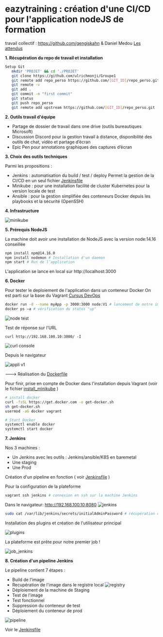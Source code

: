 # eazytraining : création d'une CI/CD pour l'application nodeJS de formation

travail collectif : https://github.com/gengiskahn & Daniel Medou
[Les attendus](./README_goal.MD)

**1. Récupération du repo de travail et installation**

```sh
Setup Git
   mkdir 'PROJET' && cd './PROJET'
   git clone https://github.com/ulrichmonji/Groupe1
   git remote add repo_perso https://github.com/[GIT_ID]/repo_perso.git
   git remote -v
   git add .
   git commit -m "first commit"
   git status
   git push repo_perso
   git remote add upstream https://github.com/[GIT_ID]/repo_perso.git
   ```
**2. Outils travail d'équipe**

- Partage de dossier de travail dans one drive (outils bureautiques Microsoft)
- Discussion Discord pour la gestion travail à distance, disponibilité des outils de chat, vidéo et partage d’écran
- Epic Pen pour annotations graphiques des captures d’écran

**3. Choix des outils techniques**

Parmi les propositions :

- Jenkins : automatisation du build / test / deploy 
Permet la gestion de la CI/CD en un seul fichier [Jenkinsfile](./Jenkinsfile)
- Minikube : pour une installation facilité de cluster Kubernetes pour la version locale de test
- Ansible : pour la gestion simplifiée des conteneurs Docker depuis les playbooks et la sécurité (OpenSSH)

**4. Infrastructure**

![minikube](./images/infra.png)

**5. Prérequis NodeJS**

La machine doit avoir une installation de NodeJS avec la version node:14.16 conseillée

```sh
npm install npm@14.16.0
npm install nodemon # Installation d'un daemon
npm start # Run de l’application
```
L'application se lance en local sur http://localhost:3000

**6. Docker**

Pour tester le deploiement de l'application dans un conteneur Docker
On est parti sur la base du Vagrant [Cursus DevOps](https://github.com/diranetafen/cursus-devops/tree/master/vagrant/docker)

```sh
docker run -d --name myApp -p 3000:3000 node:V1 # lancement de notre image de test node:v1
docker ps –a # vérification du status "up"
```

![node test](./images/nodev1.png)

Test de réponse sur l'URL
```
curl http://192.168.100.10:3000/ -I 
```
![curl console](./images/curl.png)

Depuis le navigateur

![appli v1](./images/appliv1.png)

---> Réalisation du [Dockerfile](./Dockerfile)

Pour finir, prise en compte de Docker dans l'installation depuis Vagrant (voir le fichier [install_minikube](./VAGRANT/install_minikube.sh) )

```sh
# install docker
curl -fsSL https://get.docker.com -o get-docker.sh
sh get-docker.sh
usermod -aG docker vagrant

# Start Docker
systemctl enable docker
systemctl start docker
```

**7. Jenkins**

Nos 3 machines :

* Un Jenkins avec les outils : Jenkins/ansible/K8S en baremetal
* Une staging 
* Une Prod 

Création d'un pipeline en fonction ( voir [Jenkinsfile](./Jenkinsfile) )

Pour la configuration de la plateforme

```sh
vagrant ssh jenkins # connexion en ssh sur la machine Jenkins
```
Dans le navigateur: http://192.168.100.10:8080
![jenkins](./images/param_jenkins.png)

```sh
sudo cat /var/lib/jenkins/secrets/initialAdminPassword # récupération du mdp administrateur
```

Installation des plugins et création de l'utilisateur principal

![plugins](./images/installation_plugins.png)

La plateforme est prête pour notre premier job !

![job_jenkins](./images/jenkins_bienvn.png)

**8. Création d'un pipeline Jenkins**

Le pipeline contient 7 étapes :
* Build de l'image
* Recupération de l'image dans le registre local
![registry](./images/registry.png)
* Déploiement de la machine de Staging
* Test de l'image
* Test fonctionnel
* Suppression du conteneur de test
* Déploiement du conteneur de prod

![pipeline](./images/pip_ok.png)

Voir le [Jenkinsfile](./Jenkinsfile)


